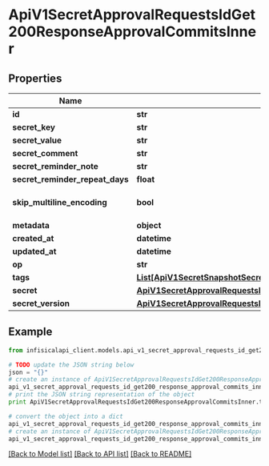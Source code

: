 # ApiV1SecretApprovalRequestsIdGet200ResponseApprovalCommitsInner


## Properties
Name | Type | Description | Notes
------------ | ------------- | ------------- | -------------
**id** | **str** |  | 
**secret_key** | **str** |  | 
**secret_value** | **str** |  | 
**secret_comment** | **str** |  | 
**secret_reminder_note** | **str** |  | [optional] 
**secret_reminder_repeat_days** | **float** |  | [optional] 
**skip_multiline_encoding** | **bool** |  | [optional] [default to False]
**metadata** | **object** |  | [optional] 
**created_at** | **datetime** |  | 
**updated_at** | **datetime** |  | 
**op** | **str** |  | 
**tags** | [**List[ApiV1SecretSnapshotSecretSnapshotIdGet200ResponseSecretSnapshotSecretVersionsInnerTagsInner]**](ApiV1SecretSnapshotSecretSnapshotIdGet200ResponseSecretSnapshotSecretVersionsInnerTagsInner.md) |  | [optional] 
**secret** | [**ApiV1SecretApprovalRequestsIdGet200ResponseApprovalCommitsInnerSecret**](ApiV1SecretApprovalRequestsIdGet200ResponseApprovalCommitsInnerSecret.md) |  | [optional] 
**secret_version** | [**ApiV1SecretApprovalRequestsIdGet200ResponseApprovalCommitsInnerSecretVersion**](ApiV1SecretApprovalRequestsIdGet200ResponseApprovalCommitsInnerSecretVersion.md) |  | [optional] 

## Example

```python
from infisicalapi_client.models.api_v1_secret_approval_requests_id_get200_response_approval_commits_inner import ApiV1SecretApprovalRequestsIdGet200ResponseApprovalCommitsInner

# TODO update the JSON string below
json = "{}"
# create an instance of ApiV1SecretApprovalRequestsIdGet200ResponseApprovalCommitsInner from a JSON string
api_v1_secret_approval_requests_id_get200_response_approval_commits_inner_instance = ApiV1SecretApprovalRequestsIdGet200ResponseApprovalCommitsInner.from_json(json)
# print the JSON string representation of the object
print ApiV1SecretApprovalRequestsIdGet200ResponseApprovalCommitsInner.to_json()

# convert the object into a dict
api_v1_secret_approval_requests_id_get200_response_approval_commits_inner_dict = api_v1_secret_approval_requests_id_get200_response_approval_commits_inner_instance.to_dict()
# create an instance of ApiV1SecretApprovalRequestsIdGet200ResponseApprovalCommitsInner from a dict
api_v1_secret_approval_requests_id_get200_response_approval_commits_inner_from_dict = ApiV1SecretApprovalRequestsIdGet200ResponseApprovalCommitsInner.from_dict(api_v1_secret_approval_requests_id_get200_response_approval_commits_inner_dict)
```
[[Back to Model list]](../README.md#documentation-for-models) [[Back to API list]](../README.md#documentation-for-api-endpoints) [[Back to README]](../README.md)



